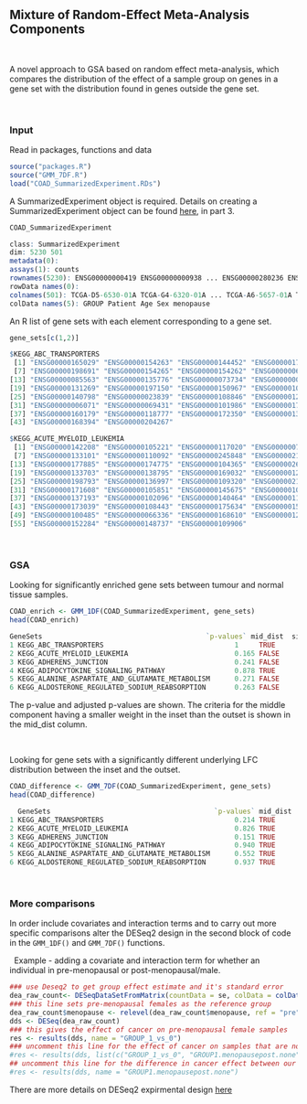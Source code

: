 ## Mixture of Random-Effect Meta-Analysis Components
&nbsp;

A novel approach to GSA based on random effect meta-analysis, which compares the distribution of the effect of a sample group on genes in a gene set with the distribution found in genes outside the gene set.

&nbsp;

### Input 

Read in packages, functions and data
```R
source("packages.R")
source("GMM_7DF.R")
load("COAD_SummarizedExperiment.RDs")
```

A SummarizedExperiment object is required. Details on creating a SummarizedExperiment object can be found [here](https://www.bioconductor.org/help/course-materials/2019/BSS2019/04_Practical_CoreApproachesInBioconductor.html), in part 3. 

```R
COAD_SummarizedExperiment
```
```R
class: SummarizedExperiment 
dim: 5230 501 
metadata(0):
assays(1): counts
rownames(5230): ENSG00000000419 ENSG00000000938 ... ENSG00000280236 ENSG00000280314
rowData names(0):
colnames(501): TCGA-D5-6530-01A TCGA-G4-6320-01A ... TCGA-A6-5657-01A TCGA-AA-3688-01A
colData names(5): GROUP Patient Age Sex menopause
```

An R list of gene sets with each element corresponding to a gene set. 

```R
gene_sets[c(1,2)]
```

```R
$KEGG_ABC_TRANSPORTERS
 [1] "ENSG00000165029" "ENSG00000154263" "ENSG00000144452" "ENSG00000179869" "ENSG00000107331" "ENSG00000167972"
 [7] "ENSG00000198691" "ENSG00000154265" "ENSG00000154262" "ENSG00000064687" "ENSG00000141338" "ENSG00000154258"
[13] "ENSG00000085563" "ENSG00000135776" "ENSG00000073734" "ENSG00000005471" "ENSG00000004846" "ENSG00000115657"
[19] "ENSG00000131269" "ENSG00000197150" "ENSG00000150967" "ENSG00000103222" "ENSG00000124574" "ENSG00000121270"
[25] "ENSG00000140798" "ENSG00000023839" "ENSG00000108846" "ENSG00000125257" "ENSG00000114770" "ENSG00000091262"
[31] "ENSG00000006071" "ENSG00000069431" "ENSG00000101986" "ENSG00000173208" "ENSG00000117528" "ENSG00000119688"
[37] "ENSG00000160179" "ENSG00000118777" "ENSG00000172350" "ENSG00000138075" "ENSG00000143921" "ENSG00000001626"
[43] "ENSG00000168394" "ENSG00000204267"

$KEGG_ACUTE_MYELOID_LEUKEMIA
 [1] "ENSG00000142208" "ENSG00000105221" "ENSG00000117020" "ENSG00000078061" "ENSG00000002330" "ENSG00000157764"
 [7] "ENSG00000133101" "ENSG00000110092" "ENSG00000245848" "ENSG00000213341" "ENSG00000187840" "ENSG00000122025"
[13] "ENSG00000177885" "ENSG00000174775" "ENSG00000104365" "ENSG00000269335" "ENSG00000173801" "ENSG00000157404"
[19] "ENSG00000133703" "ENSG00000138795" "ENSG00000169032" "ENSG00000126934" "ENSG00000100030" "ENSG00000102882"
[25] "ENSG00000198793" "ENSG00000136997" "ENSG00000109320" "ENSG00000213281" "ENSG00000121879" "ENSG00000051382"
[31] "ENSG00000171608" "ENSG00000105851" "ENSG00000145675" "ENSG00000105647" "ENSG00000117461" "ENSG00000141506"
[37] "ENSG00000137193" "ENSG00000102096" "ENSG00000140464" "ENSG00000112033" "ENSG00000132155" "ENSG00000131759"
[43] "ENSG00000173039" "ENSG00000108443" "ENSG00000175634" "ENSG00000159216" "ENSG00000079102" "ENSG00000115904"
[49] "ENSG00000100485" "ENSG00000066336" "ENSG00000168610" "ENSG00000126561" "ENSG00000173757" "ENSG00000081059"
[55] "ENSG00000152284" "ENSG00000148737" "ENSG00000109906" 
```




&nbsp;



### GSA

Looking for significantly enriched gene sets between tumour and normal tissue samples.

```R
COAD_enrich <- GMM_1DF(COAD_SummarizedExperiment, gene_sets)
head(COAD_enrich)
```

```R
GeneSets                                        `p-values` mid_dist  size BIC_value `Adj-Pval`
1 KEGG_ABC_TRANSPORTERS                                1     TRUE        43 FALSE              1
2 KEGG_ACUTE_MYELOID_LEUKEMIA                          0.165 FALSE       57 FALSE              1
3 KEGG_ADHERENS_JUNCTION                               0.241 FALSE       72 FALSE              1
4 KEGG_ADIPOCYTOKINE_SIGNALING_PATHWAY                 0.878 TRUE        63 FALSE              1
5 KEGG_ALANINE_ASPARTATE_AND_GLUTAMATE_METABOLISM      0.271 FALSE       30 FALSE              1
6 KEGG_ALDOSTERONE_REGULATED_SODIUM_REABSORPTION       0.263 FALSE       37 FALSE              1
```

The p-value and adjusted p-values are shown. The criteria for the middle component having a smaller weight in the inset than the outset is shown in the mid_dist column.

&nbsp;

Looking for gene sets with a significantly different underlying LFC distribution between the inset and the outset.

```R
COAD_difference <- GMM_7DF(COAD_SummarizedExperiment, gene_sets)
head(COAD_difference)
```
```R
  GeneSets                                        `p-values` mid_dist  size BIC_value `Adj-Pval`
1 KEGG_ABC_TRANSPORTERS                                0.214 TRUE        43 FALSE          0.924
2 KEGG_ACUTE_MYELOID_LEUKEMIA                          0.826 TRUE        57 FALSE          1    
3 KEGG_ADHERENS_JUNCTION                               0.151 TRUE        72 FALSE          0.787
4 KEGG_ADIPOCYTOKINE_SIGNALING_PATHWAY                 0.940 TRUE        63 FALSE          1    
5 KEGG_ALANINE_ASPARTATE_AND_GLUTAMATE_METABOLISM      0.552 TRUE        30 FALSE          1    
6 KEGG_ALDOSTERONE_REGULATED_SODIUM_REABSORPTION       0.937 TRUE        37 FALSE          1    
```

&nbsp;

### More comparisons

In order include covariates and interaction terms and to carry out more specific comparisons alter the DESeq2 design in the second block of code in the ```GMM_1DF()``` and ```GMM_7DF()``` functions. 

&nbsp;
Example - adding a covariate and interaction term for whether an individual in pre-menopausal or post-menopausal/male.
```R
### use Deseq2 to get group effect estimate and it's standard error
dea_raw_count<- DESeqDataSetFromMatrix(countData = se, colData = colData(sum_exp_raw_count), design = ~ GROUP + menopause + GROUP:menopause)
### this line sets pre-menopausal females as the reference group
dea_raw_count$menopause <- relevel(dea_raw_count$menopause, ref = "pre")
dds <- DESeq(dea_raw_count)
### this gives the effect of cancer on pre-menopausal female samples
res <- results(dds, name = "GROUP_1_vs_0")
### uncomment this line for the effect of cancer on samples that are not pre-menopausal females
#res <- results(dds, list(c("GROUP_1_vs_0", "GROUP1.menopausepost.none"))
## uncomment this line for the difference in cancer effect between our two subsets of samples
#res <- results(dds, name = "GROUP1.menopausepost.none")
```

There are more details on DESeq2 expirmental design [here](https://rstudio-pubs-static.s3.amazonaws.com/329027_593046fb6d7a427da6b2c538caf601e1.html)
